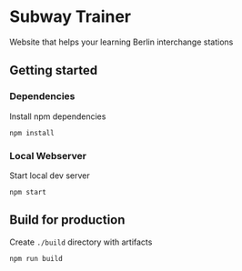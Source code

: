 # Subway Trainer
Website that helps your learning Berlin interchange stations 

## Getting started

### Dependencies

Install npm dependencies

```
npm install
``` 

### Local Webserver

Start local dev server

```
npm start
```

## Build for production

Create `./build` directory with artifacts

```
npm run build
```
